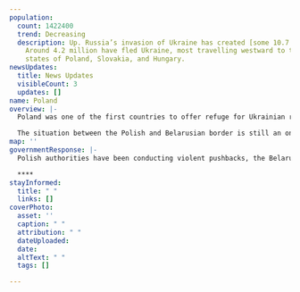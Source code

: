 ```yaml
---
population:
  count: 1422400
  trend: Decreasing
  description: Up. Russia’s invasion of Ukraine has created [some 10.7 million refugees](https://data2.unhcr.org/en/situations/ukraine/location?secret=unhcrrestricted).
    Around 4.2 million have fled Ukraine, most travelling westward to the bordering
    states of Poland, Slovakia, and Hungary.
newsUpdates:
  title: News Updates
  visibleCount: 3
  updates: []
name: Poland
overview: |-
  Poland was one of the first countries to offer refuge for Ukrainian refugees after Russia’s invasion. As of September 2022, [1.4 million refugees have registered for temporary protection](https://data.unhcr.org/en/situations/ukraine/location/10781) and it is estimated that [just under 3 million Ukrainians have sought refuge in Poland](https://data.unhcr.org/en/situations/ukraine) since the beginning of the conflict.

  The situation between the Polish and Belarusian border is still an ongoing crisis. In June 2022, a border wall standing [5.5-meter (18-foot) high along 186 kilometers (115 miles) of its northern frontier with Belarus](https://apnews.com/article/russia-ukraine-africa-poland-forests-middle-east-443c8068ea7b5d1d8f6980da6e3879af) was completed. The aim of the wall is to keep migrants out. On top of this, in October 2021, Poland introduced a new law, [attempting to legalise pushbacks](https://reliefweb.int/report/belarus/violence-and-pushbacks-poland-belarus-border). It permits Polish authorities to send back anyone who enters policing territory from Belarus. However, [these pushbacks are illegal according to international law](https://ec.europa.eu/home-affairs/policies/migration-and-asylum/common-european-asylum-system_en) and have involved several criminal acts of violence; [excessive force, extortion, torture and rape has occurred](https://reliefweb.int/report/belarus/violence-and-pushbacks-poland-belarus-border) in the border region.
map: ''
governmentResponse: |-
  Polish authorities have been conducting violent pushbacks, the Belarusian authorities have been forcing the same people to cross the border by using violent means such as tasers and dogs. Since grassroots groups have been forbidden from entering the heavily policed border area the exact needs of the people who reside there is hard to know. However, it is believed medical supplies and shelter items are in high demand.

  ****
stayInformed:
  title: " "
  links: []
coverPhoto:
  asset: ''
  caption: " "
  attribution: " "
  dateUploaded: 
  date: 
  altText: " "
  tags: []

---
```

